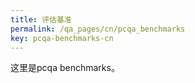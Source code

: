 ```yaml
---
title: 评估基准
permalink: /qa_pages/cn/pcqa_benchmarks
key: pcqa-benchmarks-cn
---
```


这里是pcqa benchmarks。